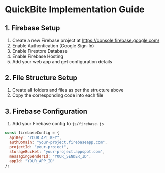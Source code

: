 # QuickBite Implementation Guide

## 1. Firebase Setup
1. Create a new Firebase project at https://console.firebase.google.com/
2. Enable Authentication (Google Sign-In)
3. Enable Firestore Database
4. Enable Firebase Hosting
5. Add your web app and get configuration details

## 2. File Structure Setup
1. Create all folders and files as per the structure above
2. Copy the corresponding code into each file

## 3. Firebase Configuration
1. Add your Firebase config to `js/firebase.js`
```javascript
const firebaseConfig = {
  apiKey: "YOUR_API_KEY",
  authDomain: "your-project.firebaseapp.com",
  projectId: "your-project",
  storageBucket: "your-project.appspot.com",
  messagingSenderId: "YOUR_SENDER_ID",
  appId: "YOUR_APP_ID"
};